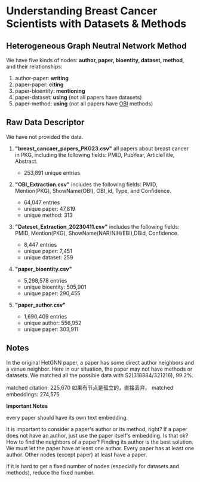 # Understanding Breast Cancer Scientists with Datasets & Methods

## Heterogeneous Graph Neutral Network Method

We have five kinds of nodes: **author, paper, bioentity, dataset, method**, and their relationships:

1. author-paper: **writing**
2. paper-paper: **citing**
3. paper-bioentity: **mentioning**
4. paper-dataset: **using** (not all papers have datasets)
5. paper-method: **using** (not all papers have [OBI](https://obi-ontology.org/) methods)

## Raw Data Descriptor

We have not provided the data.

1. **"breast_cancaer_papers_PKG23.csv"** all papers about breast cancer in PKG, including the following fields: PMID, PubYear, ArticleTitle, Abstract.
    - 253,891 unique entries

2. **"OBI_Extraction.csv"** includes the following fields: PMID, Mention(PKG), ShowName(OBI), OBI_id, Type, and Confidence.
    - 64,047 entries
    - unique paper: 47,819
    - unique method: 313

3. **"Dateset_Extraction_20230411.csv"** includes the following fields: PMID, Mention(PKG), ShowName(NAR/NIH/EBI),DBid, Confidence.
    - 8,447 entries
    - unique paper: 7,451
    - unique dataset: 259

4. **"paper_bioentity.csv"**
    - 5,298,578 entries
    - unique bioentity: 505,901
    - unique paper: 290,455

5. **"paper_author.csv"**
    - 1,690,409 entries
    - unique author: 556,952
    - unique paper: 303,911

## Notes

In the original HetGNN paper, a paper has some direct author neighbors and a venue neighbor.
Here in our situation, the paper may not have methods or datasets. We matched all the possible data with S2(318884/321216), 99.2%.

matched citation: 225,670
如果有节点是孤立的，直接丢弃。
matched embeddings: 274,575


**Important Notes**

every paper should have its own text embedding.

It is important to consider a paper's author or its method, right?
If a paper does not have an author, just use the paper itself's embedding. Is that ok?
How to find the neighbors of a paper? Finding its author is the best solution. We must let the paper have at least one author.
Every paper has at least one author.
Other nodes (except paper) at least have a paper.

if it is hard to get a fixed number of nodes (especially for datasets and methods), reduce the fixed number.